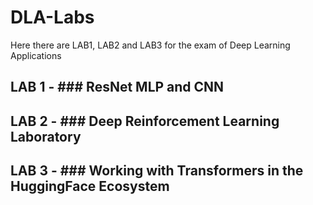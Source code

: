 # DLA-Labs
Here there are LAB1, LAB2 and LAB3 for the exam of Deep Learning Applications

## LAB 1 - ### ResNet MLP and CNN

## LAB 2 - ### Deep Reinforcement Learning Laboratory

## LAB 3 - ### Working with Transformers in the HuggingFace Ecosystem

